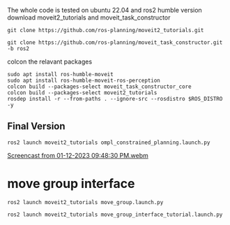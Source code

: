 The whole code is tested on ubuntu 22.04 and ros2 humble version
download moveit2_tutorials and moveit_task_constructor
```shell
git clone https://github.com/ros-planning/moveit2_tutorials.git
```
```shell
git clone https://github.com/ros-planning/moveit_task_constructor.git -b ros2
```
colcon the relavant packages
```shell
sudo apt install ros-humble-moveit
sudo apt install ros-humble-moveit-ros-perception
colcon build --packages-select moveit_task_constructor_core
colcon build --packages-select moveit2_tutorials
rosdep install -r --from-paths . --ignore-src --rosdistro $ROS_DISTRO -y
```

## Final Version
```shell
ros2 launch moveit2_tutorials ompl_constrained_planning.launch.py
```
[Screencast from 01-12-2023 09:48:30 PM.webm](https://user-images.githubusercontent.com/48436877/212227127-96127be6-26f6-4706-9fb7-9784dd5d80fc.webm)

# move group interface
```shell
ros2 launch moveit2_tutorials move_group.launch.py
```
```shell
ros2 launch moveit2_tutorials move_group_interface_tutorial.launch.py
```
